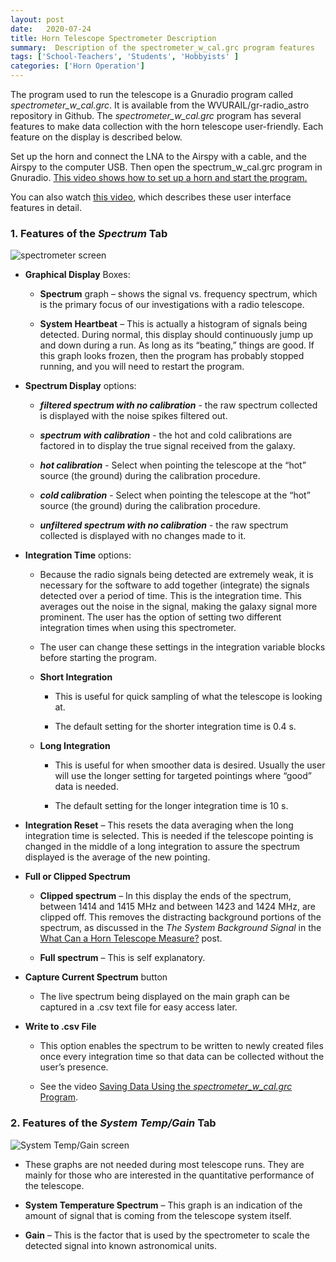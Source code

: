 ```yaml
---
layout: post
date:   2020-07-24
title: Horn Telescope Spectrometer Description
summary:  Description of the spectrometer_w_cal.grc program features
tags: ['School-Teachers', 'Students', 'Hobbyists' ]
categories: ['Horn Operation'] 
---
```


The program used to run the telescope is a Gnuradio program called *spectrometer_w_cal.grc*. It is available from the WVURAIL/gr-radio_astro repository in Github. The *spectrometer_w_cal.grc* program has several features to make data collection with the horn telescope user-friendly. Each feature on the display is described below.

Set up the horn and connect the LNA to the Airspy with a cable, and the Airspy to the computer USB.  Then open the spectrum_w_cal.grc program in Gnuradio. 
[This video shows how to set up a horn and start the program.](https://youtu.be/Oo28QCEZe_g) 

You can also watch [this video](https://youtu.be/50B2Uv-SoDY), which describes these user interface features in detail.

### **1.	Features of the *Spectrum* Tab**

![spectrometer screen](/dspira-lessons/images/filtered_nocal.png)

   * **Graphical Display** Boxes:

        - **Spectrum** graph – shows the signal vs. frequency spectrum, which is the primary focus of our investigations with a radio telescope.

        - **System Heartbeat** – This is actually a histogram of signals being detected. During normal, this display should continuously jump up and down during a run. As long as its “beating,” things are good. If this graph looks frozen, then the program has probably stopped running, and you will need to restart the program.



   * **Spectrum Display** options:

        - **_filtered spectrum with no calibration_** - the raw spectrum collected is displayed with the noise spikes filtered out.

        - **_spectrum with calibration_** - the hot and cold calibrations are factored in to display the true signal received from the galaxy.

        - **_hot calibration_** - Select when pointing the telescope at the “hot” source (the ground) during the calibration procedure.

        - **_cold calibration_** - Select when pointing the telescope at the “hot” source (the ground) during the calibration procedure.

        - **_unfiltered spectrum with no calibration_** - the raw spectrum collected is displayed with no changes made to it.

   * **Integration Time** options:

        - Because the radio signals being detected are extremely weak, it is necessary for the software to add together (integrate) the signals detected over a period of time. This is the integration time. This averages out the noise in the signal, making the galaxy signal more prominent. The user has the option of setting two different integration times when using this spectrometer. 

        - The user can change these settings in the integration variable blocks before starting the program.

        - **Short Integration**
           + This is useful for quick sampling of what the telescope is looking at.

           + The default setting for the shorter integration time is 0.4 s. 

        - **Long Integration**
           + This is useful for when smoother data is desired. Usually the user will use the longer setting for targeted pointings where “good” data is needed.
           
           + The default setting for the longer integration time is 10 s. 

   * **Integration Reset** – This resets the data averaging when the long integration time is selected. This is needed if the telescope pointing is changed in the middle of a long integration to assure the spectrum displayed is the average of the new pointing.

   * **Full or Clipped Spectrum**

       - **Clipped spectrum** – In this display the ends of the spectrum, between 1414 and 1415 MHz and between 1423 and 1424 MHz, are clipped off. This removes the distracting background portions of the spectrum, as discussed in the *The System Background Signal* in the [What Can a Horn Telescope Measure?](http://wvurail.org/dspira-lessons/HornOperation_Intro) post.


      - **Full spectrum** – This is self explanatory.

   * **Capture Current Spectrum** button

       - The live spectrum being displayed on the main graph can be captured in a .csv text file for easy access later.

   * **Write to .csv File**

       - This option enables the spectrum to be written to newly created files once every integration time so that data can be collected without the user’s presence.

       - See the video [Saving Data Using the *spectrometer_w_cal.grc* Program](https://youtu.be/dWX0rRU99Z8).


### **2.	Features of the *System Temp/Gain* Tab**

   ![System Temp/Gain screen](/dspira-lessons/images/sys_T&G.png)

   * These graphs are not needed during most telescope runs. They are mainly for those who are interested in the quantitative performance of the telescope.

   * **System Temperature Spectrum** – This graph is an indication of the amount of signal that is coming from the telescope system itself. 

   * **Gain** – This is the factor that is used by the spectrometer to scale the detected signal into known astronomical units.
